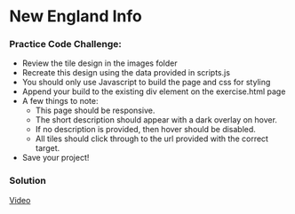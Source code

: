 # New England Info

### Practice Code Challenge:
 - Review the tile design in the images folder
 - Recreate this design using the data provided in scripts.js
 - You should only use Javascript to build the page and css for styling
 - Append your build to the existing div element on the exercise.html page
 - A few things to note:
     - This page should be responsive.
     - The short description should appear with a dark overlay on hover.
     - If no description is provided, then hover should be disabled.
     - All tiles should click through to the url provided with the correct target.      
 - Save your project!


### Solution
[Video](https://youtu.be/nANwptDBCQo)
